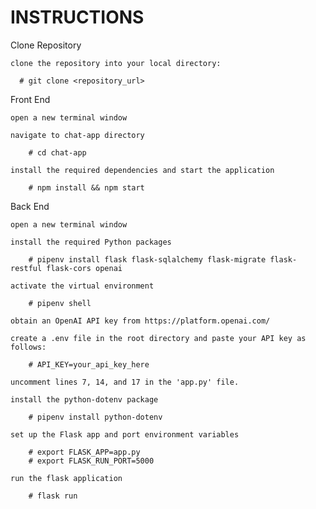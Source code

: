 # INSTRUCTIONS 

Clone Repository

    clone the repository into your local directory:
  
      # git clone <repository_url>

Front End 

    open a new terminal window
    
    navigate to chat-app directory 
    
        # cd chat-app
        
    install the required dependencies and start the application
    
        # npm install && npm start

Back End 

    open a new terminal window
    
    install the required Python packages
    
        # pipenv install flask flask-sqlalchemy flask-migrate flask-restful flask-cors openai
        
    activate the virtual environment 
    
        # pipenv shell 
        
    obtain an OpenAI API key from https://platform.openai.com/
    
    create a .env file in the root directory and paste your API key as follows:
    
        # API_KEY=your_api_key_here
        
    uncomment lines 7, 14, and 17 in the 'app.py' file.
    
    install the python-dotenv package
    
        # pipenv install python-dotenv
        
    set up the Flask app and port environment variables 
    
        # export FLASK_APP=app.py
        # export FLASK_RUN_PORT=5000
        
    run the flask application 
    
        # flask run 
    
    
    
